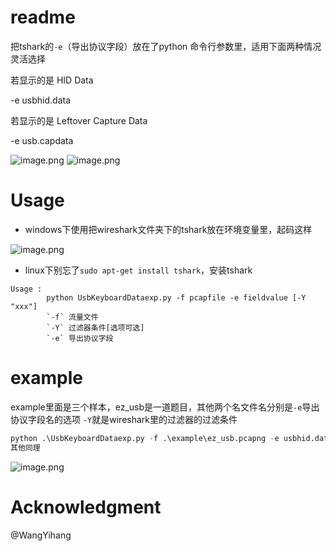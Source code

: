 # readme
把tshark的`-e`（导出协议字段）放在了python 命令行参数里，适用下面两种情况灵活选择

若显示的是 HID Data

 -e usbhid.data 
 
若显示的是 Leftover Capture Data

 -e usb.capdata 


![image.png](https://cdn.nlark.com/yuque/0/2022/png/22999319/1666406713922-5845c661-5110-4db9-9f1f-20d9ba4ecc2c.png#clientId=u78cc44cc-1f9a-4&crop=0&crop=0&crop=1&crop=1&from=paste&height=123&id=uaae84650&margin=%5Bobject%20Object%5D&name=image.png&originHeight=184&originWidth=1427&originalType=binary&ratio=1&rotation=0&showTitle=false&size=7127&status=done&style=none&taskId=uaa8bf6e7-6cd7-48d5-ae4c-ec635a02290&title=&width=951.3333333333334)
![image.png](https://cdn.nlark.com/yuque/0/2022/png/22999319/1666406758507-3a7f0d00-5239-4ec4-a2d5-37d46d43be33.png#clientId=u78cc44cc-1f9a-4&crop=0&crop=0&crop=1&crop=1&from=paste&height=89&id=u1ccdf4d3&margin=%5Bobject%20Object%5D&name=image.png&originHeight=133&originWidth=1414&originalType=binary&ratio=1&rotation=0&showTitle=false&size=6979&status=done&style=none&taskId=ueee1e5ce-399e-46e7-8ea9-5ba43997344&title=&width=942.6666666666666)

# Usage

- windows下使用把wireshark文件夹下的tshark放在环境变量里，起码这样

![image.png](https://cdn.nlark.com/yuque/0/2022/png/22999319/1666019085482-971c800f-9b78-465b-a227-48389c87e7a7.png#clientId=u89c5a77b-7f55-4&crop=0&crop=0&crop=1&crop=1&errorMessage=unknown%20error&from=paste&height=231&id=Sh36P&margin=%5Bobject%20Object%5D&name=image.png&originHeight=453&originWidth=959&originalType=binary&ratio=1&rotation=0&showTitle=false&size=191036&status=error&style=none&taskId=u3b7169c6-0109-4700-855a-9ff894fdb63&title=&width=488.3333740234375)

- linux下别忘了`sudo apt-get install tshark`，安装tshark

```
Usage : 
        python UsbKeyboardDataexp.py -f pcapfile -e fieldvalue [-Y "xxx"]
        `-f` 流量文件
        `-Y` 过滤器条件[选项可选]
        `-e` 导出协议字段
```

# example
example里面是三个样本，ez_usb是一道题目，其他两个名文件名分别是`-e`导出协议字段名的选项
`-Y`就是wireshark里的过滤器的过滤条件
```python
python .\UsbKeyboardDataexp.py -f .\example\ez_usb.pcapng -e usbhid.data -Y "usb.src==2.8.1"
其他同理
```
![image.png](https://cdn.nlark.com/yuque/0/2022/png/22999319/1666407584389-fa87f236-2458-4bb5-85ec-183d602d6858.png#clientId=u78cc44cc-1f9a-4&crop=0&crop=0&crop=1&crop=1&from=paste&height=369&id=u4d64997f&margin=%5Bobject%20Object%5D&name=image.png&originHeight=1167&originWidth=1918&originalType=binary&ratio=1&rotation=0&showTitle=false&size=953266&status=done&style=none&taskId=uae6cea18-04fe-4d8e-acee-547e04c9974&title=&width=607)


# Acknowledgment
@WangYihang
